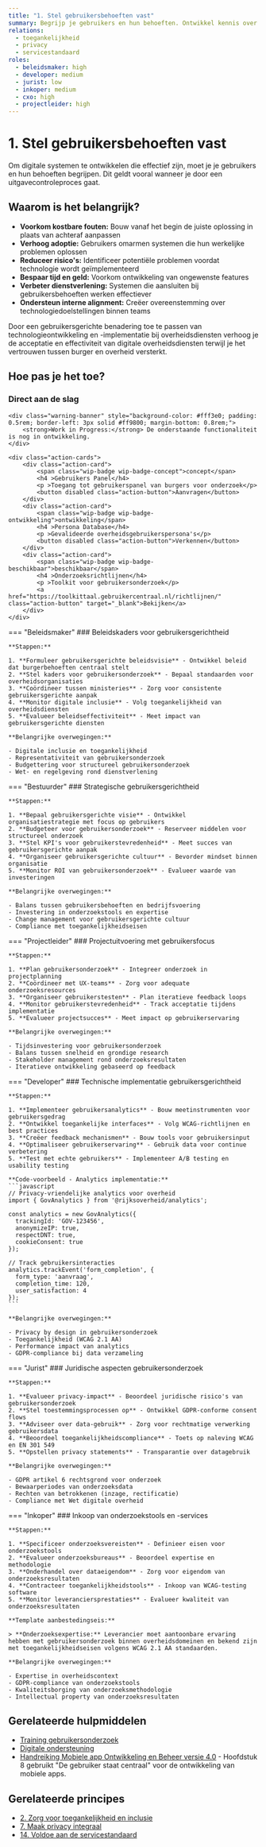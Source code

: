 ```yaml
---
title: "1. Stel gebruikersbehoeften vast"
summary: Begrijp je gebruikers en hun behoeften. Ontwikkel kennis over je gebruikers en wat dat betekent voor je technologieproject.
relations:
  - toegankelijkheid
  - privacy
  - servicestandaard
roles:
  - beleidsmaker: high
  - developer: medium
  - jurist: low
  - inkoper: medium
  - cxo: high
  - projectleider: high
---
```


# 1. Stel gebruikersbehoeften vast

Om digitale systemen te ontwikkelen die effectief zijn, moet je je gebruikers en hun behoeften begrijpen. Dit geldt vooral wanneer je door een uitgavecontroleproces gaat.

## Waarom is het belangrijk?

- **Voorkom kostbare fouten:** Bouw vanaf het begin de juiste oplossing in plaats van achteraf aanpassen
- **Verhoog adoptie:** Gebruikers omarmen systemen die hun werkelijke problemen oplossen
- **Reduceer risico's:** Identificeer potentiële problemen voordat technologie wordt geïmplementeerd
- **Bespaar tijd en geld:** Voorkom ontwikkeling van ongewenste features
- **Verbeter dienstverlening:** Systemen die aansluiten bij gebruikersbehoeften werken effectiever
- **Ondersteun interne alignment:** Creëer overeenstemming over technologiedoelstellingen binnen teams

Door een gebruikersgerichte benadering toe te passen van technologieontwikkeling en -implementatie bij overheidsdiensten verhoog je de acceptatie en effectiviteit van digitale overheidsdiensten terwijl je het vertrouwen tussen burger en overheid versterkt.

## Hoe pas je het toe?

<div class="direct-aan-de-slag">
    <h3>Direct aan de slag</h3>

    <div class="warning-banner" style="background-color: #fff3e0; padding: 0.5rem; border-left: 3px solid #ff9800; margin-bottom: 0.8rem;">
        <strong>Work in Progress:</strong> De onderstaande functionaliteit is nog in ontwikkeling.
    </div>

    <div class="action-cards">
        <div class="action-card">
            <span class="wip-badge wip-badge-concept">concept</span>
            <h4 >Gebruikers Panel</h4>
            <p >Toegang tot gebruikerspanel van burgers voor onderzoek</p>
            <button disabled class="action-button">Aanvragen</button>
        </div>
        <div class="action-card">
            <span class="wip-badge wip-badge-ontwikkeling">ontwikkeling</span>
            <h4 >Persona Database</h4>
            <p >Gevalideerde overheidsgebruikerspersona's</p>
            <button disabled class="action-button">Verkennen</button>
        </div>
        <div class="action-card">
            <span class="wip-badge wip-badge-beschikbaar">beschikbaar</span>
            <h4 >Onderzoeksrichtlijnen</h4>
            <p >Toolkit voor gebruikersonderzoek</p>
            <a href="https://toolkittaal.gebruikercentraal.nl/richtlijnen/" class="action-button" target="_blank">Bekijken</a>
        </div>
    </div>
</div>

=== "Beleidsmaker"
    ### Beleidskaders voor gebruikersgerichtheid

    **Stappen:**

    1. **Formuleer gebruikersgerichte beleidsvisie** - Ontwikkel beleid dat burgerbehoeften centraal stelt
    2. **Stel kaders voor gebruikersonderzoek** - Bepaal standaarden voor overheidsorganisaties
    3. **Coördineer tussen ministeries** - Zorg voor consistente gebruikersgerichte aanpak
    4. **Monitor digitale inclusie** - Volg toegankelijkheid van overheidsdiensten
    5. **Evalueer beleidseffectiviteit** - Meet impact van gebruikersgerichte diensten

    **Belangrijke overwegingen:**

    - Digitale inclusie en toegankelijkheid
    - Representativiteit van gebruikersonderzoek
    - Budgettering voor structureel gebruikersonderzoek
    - Wet- en regelgeving rond dienstverlening

=== "Bestuurder"
    ### Strategische gebruikersgerichtheid

    **Stappen:**

    1. **Bepaal gebruikersgerichte visie** - Ontwikkel organisatiestrategie met focus op gebruikers
    2. **Budgeteer voor gebruikersonderzoek** - Reserveer middelen voor structureel onderzoek
    3. **Stel KPI's voor gebruikerstevredenheid** - Meet succes van gebruikersgerichte aanpak
    4. **Organiseer gebruikersgerichte cultuur** - Bevorder mindset binnen organisatie
    5. **Monitor ROI van gebruikersonderzoek** - Evalueer waarde van investeringen

    **Belangrijke overwegingen:**

    - Balans tussen gebruikersbehoeften en bedrijfsvoering
    - Investering in onderzoekstools en expertise
    - Change management voor gebruikersgerichte cultuur
    - Compliance met toegankelijkheidseisen

=== "Projectleider"
    ### Projectuitvoering met gebruikersfocus

    **Stappen:**

    1. **Plan gebruikersonderzoek** - Integreer onderzoek in projectplanning
    2. **Coördineer met UX-teams** - Zorg voor adequate onderzoeksresources
    3. **Organiseer gebruikerstesten** - Plan iteratieve feedback loops
    4. **Monitor gebruikerstevredenheid** - Track acceptatie tijdens implementatie
    5. **Evalueer projectsucces** - Meet impact op gebruikerservaring

    **Belangrijke overwegingen:**

    - Tijdsinvestering voor gebruikersonderzoek
    - Balans tussen snelheid en grondige research
    - Stakeholder management rond onderzoeksresultaten
    - Iteratieve ontwikkeling gebaseerd op feedback

=== "Developer"
    ### Technische implementatie gebruikersgerichtheid

    **Stappen:**

    1. **Implementeer gebruikersanalytics** - Bouw meetinstrumenten voor gebruikersgedrag
    2. **Ontwikkel toegankelijke interfaces** - Volg WCAG-richtlijnen en best practices
    3. **Creëer feedback mechanismen** - Bouw tools voor gebruikersinput
    4. **Optimaliseer gebruikerservaring** - Gebruik data voor continue verbetering
    5. **Test met echte gebruikers** - Implementeer A/B testing en usability testing

    **Code-voorbeeld - Analytics implementatie:**
    ```javascript
    // Privacy-vriendelijke analytics voor overheid
    import { GovAnalytics } from '@rijksoverheid/analytics';

    const analytics = new GovAnalytics({
      trackingId: 'GOV-123456',
      anonymizeIP: true,
      respectDNT: true,
      cookieConsent: true
    });

    // Track gebruikersinteracties
    analytics.trackEvent('form_completion', {
      form_type: 'aanvraag',
      completion_time: 120,
      user_satisfaction: 4
    });
    ```

    **Belangrijke overwegingen:**

    - Privacy by design in gebruikersonderzoek
    - Toegankelijkheid (WCAG 2.1 AA)
    - Performance impact van analytics
    - GDPR-compliance bij data verzameling

=== "Jurist"
    ### Juridische aspecten gebruikersonderzoek

    **Stappen:**

    1. **Evalueer privacy-impact** - Beoordeel juridische risico's van gebruikersonderzoek
    2. **Stel toestemmingsprocessen op** - Ontwikkel GDPR-conforme consent flows
    3. **Adviseer over data-gebruik** - Zorg voor rechtmatige verwerking gebruikersdata
    4. **Beoordeel toegankelijkheidscompliance** - Toets op naleving WCAG en EN 301 549
    5. **Opstellen privacy statements** - Transparantie over datagebruik

    **Belangrijke overwegingen:**

    - GDPR artikel 6 rechtsgrond voor onderzoek
    - Bewaarperiodes van onderzoeksdata
    - Rechten van betrokkenen (inzage, rectificatie)
    - Compliance met Wet digitale overheid

=== "Inkoper"
    ### Inkoop van onderzoekstools en -services

    **Stappen:**

    1. **Specificeer onderzoeksvereisten** - Definieer eisen voor onderzoekstools
    2. **Evalueer onderzoeksbureaus** - Beoordeel expertise en methodologie
    3. **Onderhandel over dataeigendom** - Zorg voor eigendom van onderzoeksresultaten
    4. **Contracteer toegankelijkheidstools** - Inkoop van WCAG-testing software
    5. **Monitor leveranciersprestaties** - Evalueer kwaliteit van onderzoeksresultaten

    **Template aanbestedingseis:**

    > **Onderzoeksexpertise:** Leverancier moet aantoonbare ervaring hebben met gebruikersonderzoek binnen overheidsdomeinen en bekend zijn met toegankelijkheidseisen volgens WCAG 2.1 AA standaarden.

    **Belangrijke overwegingen:**

    - Expertise in overheidscontext
    - GDPR-compliance van onderzoekstools
    - Kwaliteitsborging van onderzoeksmethodologie
    - Intellectual property van onderzoeksresultaten

## Gerelateerde hulpmiddelen

- [Training gebruikersonderzoek](https://www.gebruikercentraal.nl/evenementen/)
- [Digitale ondersteuning](https://www.digitaleoverheid.nl/overzicht-van-alle-onderwerpen/digitale-inclusie/mensen-helpen-om-met-digitalisering-om-te-gaan/)
- [Handreiking Mobiele app Ontwikkeling en Beheer versie 4.0](https://www.noraonline.nl/images/noraonline/2/26/Handreiking_Mobiele_App_4.0.pdf) - Hoofdstuk 8 gebruikt "De gebruiker staat centraal" voor de ontwikkeling van mobiele apps.

## Gerelateerde principes

- [2. Zorg voor toegankelijkheid en inclusie](../toegankelijkheid/index.md)
- [7. Maak privacy integraal](../privacy/index.md)
- [14. Voldoe aan de servicestandaard](../servicestandaard/index.md)
